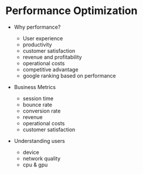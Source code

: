 # Performance Optimization

- Why performance?

  - User experience
  - productivity
  - customer satisfaction
  - revenue and profitability
  - operational costs
  - competitive advantage
  - google ranking based on performance

- Business Metrics

  - session time
  - bounce rate
  - conversion rate
  - revenue
  - operational costs
  - customer satisfaction

- Understanding users
  - device
  - network quality
  - cpu & gpu
